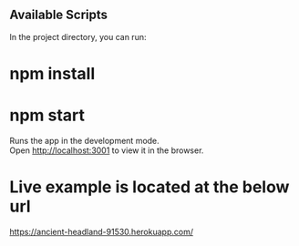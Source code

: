 

## Available Scripts

In the project directory, you can run:

# npm install <br>
# npm start

Runs the app in the development mode.<br>
Open [http://localhost:3001](http://localhost:3001) to view it in the browser.




# Live example is located at the below url<br>
https://ancient-headland-91530.herokuapp.com/
